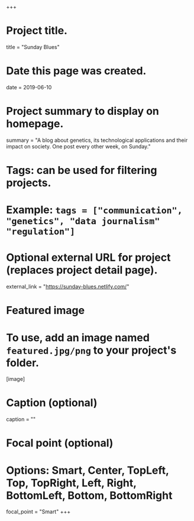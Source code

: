 +++
# Project title.
title = "Sunday Blues"

# Date this page was created.
date = 2019-06-10

# Project summary to display on homepage.
summary = "A blog about genetics, its technological applications and their impact on society. One post every other week, on Sunday."

# Tags: can be used for filtering projects.
# Example: `tags = ["communication", "genetics", "data journalism" "regulation"]`

# Optional external URL for project (replaces project detail page).
external_link = "https://sunday-blues.netlify.com/"

# Featured image
# To use, add an image named `featured.jpg/png` to your project's folder. 
[image]
  # Caption (optional)
  caption = ""

  # Focal point (optional)
  # Options: Smart, Center, TopLeft, Top, TopRight, Left, Right, BottomLeft, Bottom, BottomRight
  focal_point = "Smart"
+++
